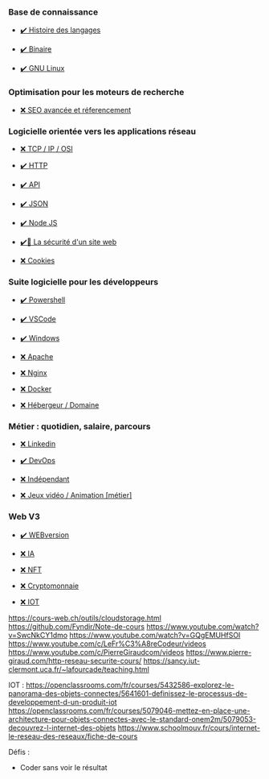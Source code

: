  ### Base de connaissance

- [✔️ Histoire des langages](./HistoireLangagesProgrammation/TP.md)

- [✔️ Binaire](./Binaire/readme.md)

- [✔️ GNU Linux](./GNU_Linux/readme.md)

### Optimisation pour les moteurs de recherche

- [❌ SEO avancée et réferencement](./SEO/readme.md)

### Logicielle orientée vers les applications réseau

- [❌ TCP / IP / OSI]()

- [✔️ HTTP](./HTTP/readme.md)

- [✔️ API](./API/readme.md)

- [✔️ JSON](./JSON/readme.md)

- [✔️ Node JS](./Node.js/readme.md)

- [✔️🚧 La sécurité d'un site web](./SecuriteWebSite/readme.md)

- [❌ Cookies]()

### Suite logicielle pour les développeurs

- [✔️ Powershell](./powershell.md)

- [✔️ VSCode](./vscode.md)

- [✔️ Windows](./windows.md)

- [❌ Apache]()

- [❌ Nginx]()

- [❌ Docker]()

- [❌ Hébergeur / Domaine]()

### Métier : quotidien, salaire, parcours

- [❌ Linkedin]()

- [✔️ DevOps](./DevOps/readme.md)

- [❌ Indépendant]()

- [❌ Jeux vidéo / Animation [métier]]()

### Web V3

- [✔️ WEBversion](./WEBversion/readme.md)

- [❌ IA]()

- [❌ NFT]()

- [❌ Cryptomonnaie]()

- [❌ IOT]()

https://cours-web.ch/outils/cloudstorage.html
https://github.com/Fyndir/Note-de-cours
https://www.youtube.com/watch?v=SwcNkCY1dmo
https://www.youtube.com/watch?v=GQgEMUHfSOI
https://www.youtube.com/c/LeFr%C3%A8reCodeur/videos
https://www.youtube.com/c/PierreGiraudcom/videos
https://www.pierre-giraud.com/http-reseau-securite-cours/
https://sancy.iut-clermont.uca.fr/~lafourcade/teaching.html

IOT :
https://openclassrooms.com/fr/courses/5432586-explorez-le-panorama-des-objets-connectes/5641601-definissez-le-processus-de-developpement-d-un-produit-iot
https://openclassrooms.com/fr/courses/5079046-mettez-en-place-une-architecture-pour-objets-connectes-avec-le-standard-onem2m/5079053-decouvrez-l-internet-des-objets
https://www.schoolmouv.fr/cours/internet-le-reseau-des-reseaux/fiche-de-cours

Défis :
- Coder sans voir le résultat